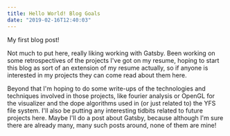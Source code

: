 ```yaml
---
title: Hello World! Blog Goals 
date: "2019-02-16T12:40:03"
---
```


My first blog post!

Not much to put here, really liking working with Gatsby. Been working on some
retrospectives of the projects I've got on my resume, hoping to start this blog
as sort of an extension of my resume actually, so if anyone is interested in 
my projects they can come read about them here. 

Beyond that I'm hoping to do 
some write-ups of the technologies and techniques involved in those projects, 
like fourier analysis or OpenGL for the visualizer and the dope algorithms 
used in (or just related to) the YFS file system. I'll also be putting any
interesting tidbits related to future projects here. Maybe I'll do a post about
Gatsby, because although I'm sure there are already many, many such posts 
around, none of them are mine!